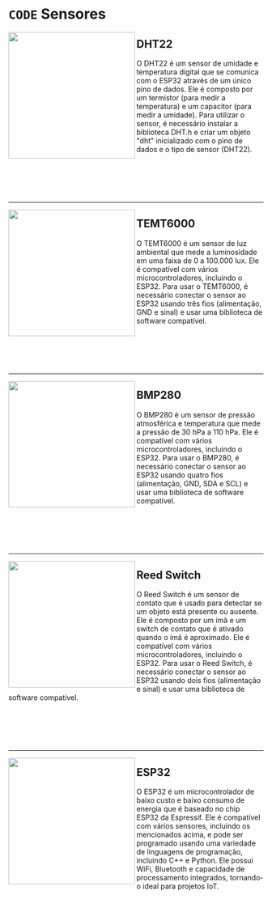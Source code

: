 # `CODE` Sensores

<img src="https://user-images.githubusercontent.com/60708311/213896567-85050a7b-e66d-48cd-bf20-c49cee2e76ee.png" width=250 align="left"/>

## DHT22
O DHT22 é um sensor de umidade e temperatura digital que se comunica com o ESP32 através de um único pino de dados. Ele é composto por um termistor (para medir a temperatura) e um capacitor (para medir a umidade). Para utilizar o sensor, é necessário instalar a biblioteca DHT.h e criar um objeto "dht" inicializado com o pino de dados e o tipo de sensor (DHT22).

<br>
<br>
<br>
<br>
<hr>

<img src="https://user-images.githubusercontent.com/60708311/213899048-3a806051-8046-4471-a91c-0d1947367659.png" width=250 align="left"/>

## TEMT6000
O TEMT6000 é um sensor de luz ambiental que mede a luminosidade em uma faixa de 0 a 100.000 lux. Ele é compatível com vários microcontroladores, incluindo o ESP32. Para usar o TEMT6000, é necessário conectar o sensor ao ESP32 usando três fios (alimentação, GND e sinal) e usar uma biblioteca de software compatível.

<br>
<br>
<br>
<br>
<hr>

<img src="https://user-images.githubusercontent.com/60708311/213899112-326cd231-aaa9-4436-9f4a-6b7f0a3e4932.png" width=250 align="left"/>

## BMP280
O BMP280 é um sensor de pressão atmosférica e temperatura que mede a pressão de 30 hPa a 110 hPa. Ele é compatível com vários microcontroladores, incluindo o ESP32. Para usar o BMP280, é necessário conectar o sensor ao ESP32 usando quatro fios (alimentação, GND, SDA e SCL) e usar uma biblioteca de software compatível.

<br>
<br>
<br>
<br>
<hr>

<img src="https://user-images.githubusercontent.com/60708311/213899139-9c638d06-02f3-4feb-a91f-64d13076e0ae.png" width=250 align="left"/>

## Reed Switch
O Reed Switch é um sensor de contato que é usado para detectar se um objeto está presente ou ausente. Ele é composto por um ímã e um switch de contato que é ativado quando o ímã é aproximado. Ele é compatível com vários microcontroladores, incluindo o ESP32. Para usar o Reed Switch, é necessário conectar o sensor ao ESP32 usando dois fios (alimentação e sinal) e usar uma biblioteca de software compatível.

<br>
<br>
<br>
<br>
<hr>

<img src="https://user-images.githubusercontent.com/60708311/213899164-8e4b7316-41fe-49c4-8511-750b31cc4530.png" width=250 align="left"/>

## ESP32
O ESP32 é um microcontrolador de baixo custo e baixo consumo de energia que é baseado no chip ESP32 da Espressif. Ele é compatível com vários sensores, incluindo os mencionados acima, e pode ser programado usando uma variedade de linguagens de programação, incluindo C++ e Python. Ele possui WiFi, Bluetooth e capacidade de processamento integrados, tornando-o ideal para projetos IoT.
